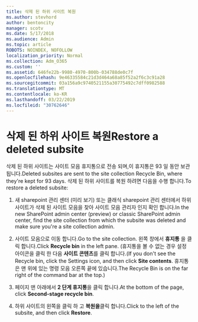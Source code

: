 ```yaml
---
title: 삭제 된 하위 사이트 복원
ms.author: stevhord
author: bentoncity
manager: scotv
ms.date: 5/17/2018
ms.audience: Admin
ms.topic: article
ROBOTS: NOINDEX, NOFOLLOW
localization_priority: Normal
ms.collection: Adm_O365
ms.custom: ''
ms.assetid: 646fe22b-9980-4970-800b-034788de0c7f
ms.openlocfilehash: 9e46335584c21d3d464a68a85f52a2f6c3c91a28
ms.sourcegitcommit: 03a156a9c9740521155a30775492c7dff0982588
ms.translationtype: MT
ms.contentlocale: ko-KR
ms.lasthandoff: 03/22/2019
ms.locfileid: "30762646"
---
```

# <a name="restore-a-deleted-subsite"></a><span data-ttu-id="86ef2-102">삭제 된 하위 사이트 복원</span><span class="sxs-lookup"><span data-stu-id="86ef2-102">Restore a deleted subsite</span></span>

<span data-ttu-id="86ef2-103">삭제 된 하위 사이트는 사이트 모음 휴지통으로 전송 되며,이 휴지통은 93 일 동안 보관 됩니다.</span><span class="sxs-lookup"><span data-stu-id="86ef2-103">Deleted subsites are sent to the site collection Recycle Bin, where they're kept for 93 days.</span></span> <span data-ttu-id="86ef2-104">삭제 된 하위 사이트를 복원 하려면 다음을 수행 합니다.</span><span class="sxs-lookup"><span data-stu-id="86ef2-104">To restore a deleted subsite:</span></span>
  
1. <span data-ttu-id="86ef2-105">새 sharepoint 관리 센터 (미리 보기) 또는 클래식 sharepoint 관리 센터에서 하위 사이트가 삭제 된 사이트 모음을 찾아 사이트 모음 관리자 인지 확인 합니다.</span><span class="sxs-lookup"><span data-stu-id="86ef2-105">In the new SharePoint admin center (preview) or classic SharePoint admin center, find the site collection from which the subsite was deleted and make sure you're a site collection admin.</span></span> 
    
2. <span data-ttu-id="86ef2-106">사이트 모음으로 이동 합니다.</span><span class="sxs-lookup"><span data-stu-id="86ef2-106">Go to the site collection.</span></span> <span data-ttu-id="86ef2-107">왼쪽 창에서 **휴지통** 을 클릭 합니다.</span><span class="sxs-lookup"><span data-stu-id="86ef2-107">Click **Recycle bin** in the left pane.</span></span> <span data-ttu-id="86ef2-108">(휴지통을 볼 수 없는 경우 설정 아이콘을 클릭 한 다음 **사이트 콘텐츠**를 클릭 합니다.</span><span class="sxs-lookup"><span data-stu-id="86ef2-108">(If you don't see the Recycle bin, click the Settings icon, and then click **Site contents**.</span></span> <span data-ttu-id="86ef2-109">휴지통은 맨 위에 있는 명령 모음 오른쪽 끝에 있습니다.</span><span class="sxs-lookup"><span data-stu-id="86ef2-109">The Recycle Bin is on the far right of the command bar at the top.)</span></span>
    
3. <span data-ttu-id="86ef2-110">페이지 맨 아래에서 **2 단계 휴지통**을 클릭 합니다.</span><span class="sxs-lookup"><span data-stu-id="86ef2-110">At the bottom of the page, click **Second-stage recycle bin**.</span></span>
    
4. <span data-ttu-id="86ef2-111">하위 사이트의 왼쪽을 클릭 하 고 **복원을**클릭 합니다.</span><span class="sxs-lookup"><span data-stu-id="86ef2-111">Click to the left of the subsite, and then click **Restore**.</span></span>
    

